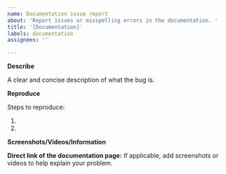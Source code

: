 ```yaml
---
name: Documentation issue report
about: 'Report issues or misspelling errors in the documentation. '
title: '[Documentation]'
labels: documentation
assignees: ''

---
```


**Describe**

A clear and concise description of what the bug is.

**Reproduce**

Steps to reproduce:

1.
2.

**Screenshots/Videos/Information**

**Direct link of the documentation page:**
If applicable, add screenshots or videos to help explain your problem.
